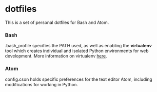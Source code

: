 # dotfiles

This is a set of personal dotfiles for Bash and Atom.


### Bash

.bash_profile specifies the PATH used, as well as enabling the **virtualenv** tool which creates individual and isolated Python environments for web development. More information on virtualenv [here](https://virtualenv.readthedocs.org/en/latest/).

### Atom

config.cson holds specific preferences for the text editor Atom, including modifications for working in Python.
